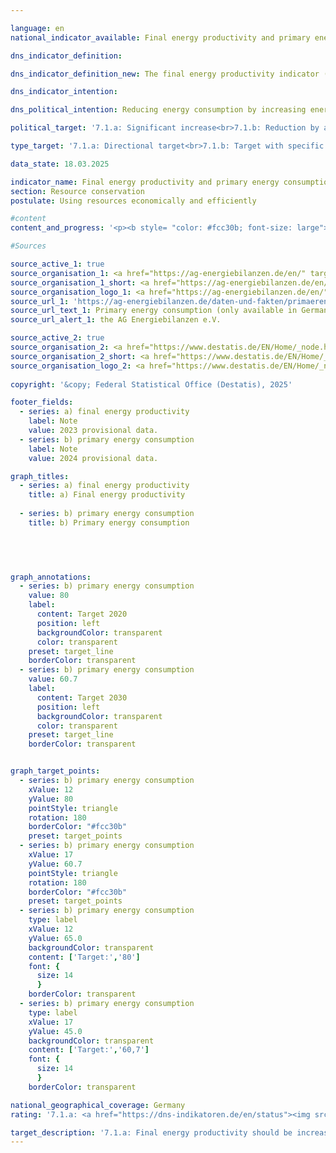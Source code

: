 ```yaml
---

language: en        
national_indicator_available: Final energy productivity and primary energy consumption        

dns_indicator_definition:         

dns_indicator_definition_new: The final energy productivity indicator (7.1.a) shows the development of value added per unit of final energy used compared to the base year 2008. The term <i>final energy</i> refers to the portion of energy that is available as thermal or electrical energy for the production of goods or for use in private households. Indicator 7.1.b shows the development of primary energy consumption compared to the base year 2008. Primary energy consumption is calculated as the sum of final energy consumption, non-energy consumption and the balance in the transformation balance. In the transformation balance, the transformation of energy sources is shown as input and output. Own consumption in the transformation areas and flaring and distribution losses are also recognised in the transformation balance.        

dns_indicator_intention:         

dns_political_intention: Reducing energy consumption by increasing energy efficiency is the second main pillar of the energy transition alongside the expansion of renewable energies. The aim is to achieve a high level of economic performance with as little energy as possible. Saving energy protects the climate and the environment, contributes to improving security of supply and the competitiveness of industry.        

political_target: '7.1.a: Significant increase<br>7.1.b: Reduction by at least 39.3% by 2030&nbsp;compared to 2008'        

type_target: '7.1.a: Directional target<br>7.1.b: Target with specific target value'        

data_state: 18.03.2025        

indicator_name: Final energy productivity and primary energy consumption        
section: Resource conservation        
postulate: Using resources economically and efficiently        

#content         
content_and_progress: '<p><b style= "color: #fcc30b; font-size: large">7.1.a, b Final energy productivity and primary energy consumption</b><br><br>When analysing energy consumption, a distinction is made between primary energy and final energy:<br><br>• 	Primary energy refers to the energy contained in natural energy resources such as natural gas, crude oil, coal or uranium prior to a transformation. Energy obtained from renewable sources also qualifies as primary energy.<br><br>• 	Final energy is the portion of primary energy that is made available to the final consumer in the form of, for example, electricity, district heating, gas, or fuels. It is derived from primary energy, minus the losses incurred during conversion, transmission, and storage.<br><br><b>7.1.a Final energy productivity</b><br><br>Final energy productivity describes the ratio between economic output&nbsp;–&nbsp;measured by Gross Domestic Product (GDP)&nbsp;–&nbsp;and the amount of final energy consumed. It serves as an indicator of energy efficiency in the production of goods, the provision of services, and energy consumption in private households.<br><br>As the indicator is based on final energy, losses occurring during conversion, transmission and storage are not taken into account. Consequently, it does not provide information about the efficiency of energy transformation processes&nbsp;–&nbsp;such as the efficiency of power plants&nbsp;–&nbsp;or about advances in energy transmission and storage technologies.<br><br>Between 2008&nbsp;and 2023, final energy productivity increased by 31.8%, according to preliminary figures, with 10.8&nbsp;percentage points of this growth occurring in 2022&nbsp;and 2023&nbsp;alone. Thus, the politically defined target of a continuous increase was achieved both in the most recent year and on a multi-year average.<br><br>Until 2019, the development of the indicator was primarily driven by an increase in GDP (+14.7% compared to 2008), while final energy consumption remained relatively stable (–3.0%). Between 2021&nbsp;and 2023, GDP rose only slightly, while energy consumption declined significantly&nbsp;–&nbsp;from 94.2% to 87.5% of the 2008&nbsp;level. As a result, final energy productivity continued to rise despite stagnating GDP.<br><br>Clear regional disparities are observable: in 2022, final energy productivity in Sachsen-Anhalt stood at 0.90&nbsp;euros per kilowatt-hour&nbsp;–&nbsp;an increase of just 4.6% compared to 2008. Sachsen-Anhalt thus recorded the lowest absolute value and the weakest growth in final energy productivity among the Länder. The highest values were observed in the city-states of Berlin (3.34&nbsp;euros per kilowatt-hour) and Hamburg (3.54&nbsp;euros per kilowatt-hour). Berlin also recorded the largest increase among all Länder, with a 72.8% rise compared to 2008.<br><br>Total final energy consumption in 2023&nbsp;amounted to 8,163&nbsp;petajoules, down from 9,327&nbsp;petajoules in 2008. Of this, approximately 14% was attributable to the commerce, trade and services sector, 28% each to households and industry, and 31% to transport.<br><br><b>7.1.b Primary energy consumption</b><br><br>Primary energy consumption refers to the total energy content of all energy carriers used domestically. This includes primary energy carriers such as lignite and hard coal, mineral oil, natural gas, and energy from renewable sources. These are either used directly or converted into secondary energy carriers such as electricity, district heating, petrol or diesel.<br><br>The calculation is based on the sum of domestically produced energy carriers, plus the balance of imports and exports and changes in stock levels, minus the supply of fuels and lubricants to national and international maritime shipping in German ports. The basis for this is the energy balances of the Working Group on Energy Balances (AGEB), supplemented by additional data sources.<br><br>Unlike final energy productivity, this indicator does not incorporate any economic reference figures and focuses solely on consumption. Since it is based on primary energy, improvements in the efficiency of fossil fuel conversion&nbsp;–&nbsp;particularly in electricity generation&nbsp;–&nbsp;are taken into account. However, it is not possible to clearly determine whether changes in the indicator result from changes in energy consumption or from developments in energy generation, transformation and transmission. In the case of electricity generation from renewable sources, the energy produced is counted as primary energy, which means that efficiency gains in these systems are not directly reflected in the indicator.<br><br>Between 2008&nbsp;and 2024, primary energy consumption declined to 73.3% of the 2008&nbsp;baseline, according to preliminary data. If the trend of recent years continues, the politically set target&nbsp;–&nbsp;a reduction in primary energy consumption of at least 39.3% by 2030&nbsp;compared to 2008&nbsp;–&nbsp;is likely to be achieved ahead of schedule.<br><br>Here too, pronounced regional disparities are evident: while primary energy consumption in Sachsen rose to 102.8% of the 2008&nbsp;level in 2022, it fell to 73.5% in Schleswig-Holstein and 66.5% in Saarland.</p>'                

#Sources        

source_active_1: true
source_organisation_1: <a href="https://ag-energiebilanzen.de/en/" target="_blank" onclick="return confirm_alert('the AG Energiebilanzen e.V.', 'En')">AG Energiebilanzen e.V.</a>
source_organisation_1_short: <a href="https://ag-energiebilanzen.de/en/" target="_blank" onclick="return confirm_alert('the AG Energiebilanzen e.V.', 'En')">AG Energiebilanzen e.V.</a>
source_organisation_logo_1: <a href="https://ag-energiebilanzen.de/en/" target="_blank" onclick="return confirm_alert('the AG Energiebilanzen e.V.', 'En')"><img src="https://dns-indikatoren.de/public/OrgImgEn/ageb.png" alt="AG Energiebilanzen e.V." title=" Click here to visit the homepage of the organizationAG Energiebilanzen e.V." style="height:60px; width:148px; border:transparent"/></a>
source_url_1: 'https://ag-energiebilanzen.de/daten-und-fakten/primaerenergieverbrauch/'
source_url_text_1: Primary energy consumption (only available in German)
source_url_alert_1: the AG Energiebilanzen e.V.

source_active_2: true
source_organisation_2: <a href="https://www.destatis.de/EN/Home/_node.html" target="_blank">Federal Statistical Office</a>
source_organisation_2_short: <a href="https://www.destatis.de/EN/Home/_node.html" target="_blank">Federal Statistical Office</a>
source_organisation_logo_2: <a href="https://www.destatis.de/EN/Home/_node.html" target="_blank"><img src="https://dns-indikatoren.de/public/OrgImgEn/destatis.png" alt="Federal Statistical Office" title=" Click here to visit the homepage of the organizationFederal Statistical Office" style="height:60px; width:148px; border:transparent"/></a>
        
copyright: '&copy; Federal Statistical Office (Destatis), 2025'        

footer_fields:
  - series: a) final energy productivity
    label: Note
    value: 2023 provisional data.
  - series: b) primary energy consumption
    label: Note
    value: 2024 provisional data.        

graph_titles: 
  - series: a) final energy productivity
    title: a) Final energy productivity
    
  - series: b) primary energy consumption
    title: b) Primary energy consumption
            

        


graph_annotations:
  - series: b) primary energy consumption
    value: 80
    label:
      content: Target 2020
      position: left
      backgroundColor: transparent
      color: transparent
    preset: target_line
    borderColor: transparent
  - series: b) primary energy consumption
    value: 60.7
    label:
      content: Target 2030
      position: left
      backgroundColor: transparent
      color: transparent
    preset: target_line
    borderColor: transparent        


graph_target_points:
  - series: b) primary energy consumption
    xValue: 12
    yValue: 80
    pointStyle: triangle
    rotation: 180
    borderColor: "#fcc30b"
    preset: target_points
  - series: b) primary energy consumption
    xValue: 17
    yValue: 60.7
    pointStyle: triangle
    rotation: 180
    borderColor: "#fcc30b"
    preset: target_points
  - series: b) primary energy consumption
    type: label
    xValue: 12
    yValue: 65.0
    backgroundColor: transparent
    content: ['Target:','80']
    font: {
      size: 14
      }
    borderColor: transparent
  - series: b) primary energy consumption
    type: label
    xValue: 17
    yValue: 45.0
    backgroundColor: transparent
    content: ['Target:','60,7']
    font: {
      size: 14
      }
    borderColor: transparent                

national_geographical_coverage: Germany        
rating: '7.1.a: <a href="https://dns-indikatoren.de/en/status"><img src="https://sdg-indikatoren.de/public/Wettersymbole/Sonne.png" title="In 2023 both the average value and the previous annual change pointed in the right direction." alt="Weathersymbol: Sun"/></a><br>7.1.b: <a href="https://dns-indikatoren.de/en/status"><img src="https://sdg-indikatoren.de/public/Wettersymbole/Sonne.png" title="If the trend from 2024 had continued, the target value would have been reached or missed by less than 5% of the difference between the target value and the value at that time." alt="Weathersymbol: Sun"/></a>'        

target_description: '7.1.a: Final energy productivity should be increased.<br>• According to the target formulation, indicator 7.1.a is assessed as <b>sun</b> for 2023, as the indicator value showed an increase both in the most recent year and on average over the past six years.<br><br>7.1.b: Primary energy consumption should be reduced to a maximum of 60.7% of the 2008 value by 2030.<br>• For indicator 7.1.b, a specific target value for 2030 has been set, which would already be achieved by 2028 if the average trend of the past six years continues. Indicator 7.1.b is therefore assessed as <b>sun</b> for 2024.'        
---
```


